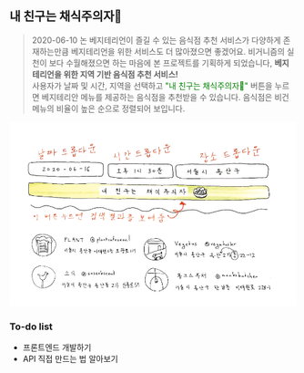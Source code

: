 ## 내 친구는 채식주의자🥗

> 2020-06-10
논 베지테리언이 즐길 수 있는 음식점 추천 서비스가 다양하게 존재하는만큼 베지테리언을 위한 서비스도 더 많아졌으면 좋겠어요. 비거니즘의 실천이 보다 수월해졌으면 하는 마음에 본 프로젝트를 기획하게 되었습니다, **베지테리언을 위한 지역 기반 음식점 추천 서비스!** <br>
사용자가 날짜 및 시간, 지역을 선택하고 <span style="color:green">"내 친구는 채식주의자🥗"</span> 버튼을 누르면 베지테리안 메뉴를 제공하는 음식점을 추천받을 수 있습니다. 음식점은 비건 메뉴의 비율이 높은 순으로 정렬되어 보입니다.

![Image](./static/screenimg.png)

### To-do list
- 프론트엔드 개발하기
- API 직접 만드는 법 알아보기

